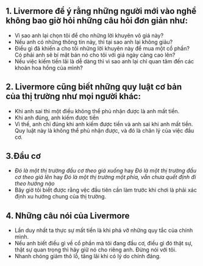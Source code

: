 ## 1. Livermore để ý rằng những người mới vào nghề không bao giờ hỏi những câu hỏi đơn giản như:
- Vì sao anh lại chọn tôi để cho những lời khuyên vô giá này?
- Nếu anh có những thông tin này, thì tại sao anh lại không giảu?
- Điều gì đã khiến a cho tôi những lời khuyên này để mua một cổ phần? Có phải anh sẽ bí mật bán nó cho tôi với giá ngày càng cao lên?
- Nếu việc kiếm tiền lãi là dễ dàng thì vì sao anh lại chỉ quan tâm đến các khoản hoa hồng của mình?
## 2. Livermore cũng biết những quy luật cơ bản của thị trường như mọi người khác:
- Khi anh sai thì một điều không thể phủ nhận được là anh mất tiền.
- Khi anh đúng, anh kiếm được tiền
- Vì thế, anh chỉ đúng khi anh kiếm được tiền và anh sai khi anh mất tiền. Quy luật này là không thể phủ nhận được, và đó là chân lý của việc đầu cơ.
## 3.Đầu cơ
- *Đó là một thị trường đầu cơ theo giá xuống* hay *Đó là một thị trường đầu cơ theo giá lên* hay *Đó là một thị trường một phía, vẫn chưa quết định đi theo hướng nào*
- Bây giờ tôi biết được rằng vệc đầu tiên cần làm trước khi chơi là phải xác định xu hướng chung của thị trường.
## 4. Những câu nói của Livermore
- Lần duy nhất ta thực sự mất tiền là khi phá vỡ những quy tắc của chính mình.
- Nếu anh biết điều gì về cổ phần mà tôi đang đầu cơ, điều gì đó thật sự, thật sự quan trọng thì hãy giữ nó cho riêng anh. Đừng nói với tôi.
- Nhanh chóng giảm thô lỗ, tăng lãi khi có lý do chính đáng.


